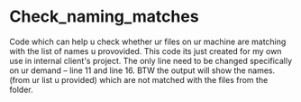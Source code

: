 # Check_naming_matches
Code which can help u check whether ur files on ur machine are matching with the list of names u provovided. This code its just created for my own use in internal client's project. The only line need to be changed specifically on ur demand – line 11 and line 16. 
BTW the output will show the names. (from ur list u provided) which are not matched with the files from the folder. 
